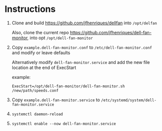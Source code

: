 # Instructions

1. Clone and build https://github.com/jfhenriques/dellfan into `/opt/delfan`
   
   Also, clone the current repo https://github.com/jfhenriques/dell-fan-monitor, into opt `/opt/dell-fan-monitor`

2. Copy `example.dell-fan-monitor.conf` to `/etc/dell-fan-monitor.conf` and modify or leave defaults

   Alternatively modify `dell-fan-monitor.service` and add the new file location at the end of ExecStart

   example:
    ```
    ExecStart=/opt/dell-fan-monitor/dell-fan-monitor.sh /new/path/speeds.conf
    ```
    
3. Copy `example.dell-fan-monitor.service` to `/etc/systemd/system/dell-fan-monitor.service`

4. `systemctl daemon-reload`

5. `systemctl enable --now dell-fan-monitor.service`